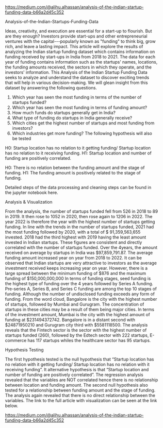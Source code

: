 https://medium.com/@alihu.alhassan/analysis-of-the-indian-startup-funding-data-b66a2d45c352

Analysis-of-the-Indian-Startups-Funding-Data

Ideas, creativity, and execution are essential for a start-up to flourish. But are they enough? Investors provide start-ups and other entrepreneurial ventures with the capital---popularly known as "funding" to think big, grow rich, and leave a lasting impact.
This article will explore the results of analyzing the Indian startup funding dataset which contains information on funding received by start-ups in India from 2018 to 2021. The data for each year of funding contains information such as the startups' names, locations, the funding amounts received, the sectors in which they operate, and the investors' information.
This Analysis of the Indian Startup Funding Data seeks to analyze and understand the dataset to discover exciting trends that will help in various decision-making. We will glean insight from this dataset by answering the following questions.
1.	Which year has seen the most funding in terms of the number of startups funded?
2.	Which year has seen the most funding in terms of funding amount?
3.	How much funds do startups generally get in India?
4.	What type of funding do startups in India generally receive?
5.	Which cities get the highest number of startups and most funding from investors?
6.	Which industries get more funding?
The following hypothesis will also be tested

H0: Startup location has no relation to it getting funding/ Startup location has no relation to it receiving funding.
H1: Startup location and number of funding are positively correlated.

H0: There is no relation between the funding amount and the stage of funding.
H1: The funding amount is positively related to the stage of funding.

Detailed steps of the data processing and cleaning steps can be found in the jupyter notebook here.

Analysis & Visualization

From the analysis, the number of startups funded fell from 526 in 2018 to 89 in 2019. It then rose to 1052 in 2020, then rose again to 1206 in 2022. The year 2022 is therefore the year with the highest number of startups getting funding.
In line with the trends in the number of startups funded, 2021 had the most funding followed by 2020, with a total of $ 91,359,563,655 invested. 2018 had the third highest with 2019 having the least amount invested in Indian startups. These figures are consistent and directly correlated with the number of startups funded.
Over the 4years, the amount received on average by startups in India was $97,859,791.87. The average funding amount increased year on year from 2018 to 2022. It can be observed that Indian startups are very attractive to investors as the average investment received keeps increasing year on year. However, there is a large spread between the minimum funding of $876 and the maximum funding of $150,000,000,000
In terms of funding stages, seed funding is the highest type of funding over the 4 years followed by Series A funding.  Pre-series A, Series B, and Series C funding are among the top 10 stages of funding. Although the number of undisclosed funding exceeds any form of funding. 
From the word cloud, Bangalore is the city with the highest number of startups, followed by Mumbai and Gurugram. The concentration of startups in these cities may be a result of them being major cities.
In terms of the investment amount, Mumbai is the city with the highest amount of funding at $231494372742. Bangalore is in a distant second with $24871950210 and Gurugram city third with $5581118500.
The analysis reveals that the Fintech sector is the sector with the highest number of startups funded (260), followed by the Edtech sector with 222 startups, E-commerce has 117 startups whiles the healthcare sector has 95 startups.
 
Hypothesis Testing

The first hypothesis tested is the null hypothesis that “Startup location has no relation with it getting funding/ Startup location has no relation with it receiving funding”. It alternative hypothesis is that “Startup location and number of funding are positively correlated”. The regression analysis revealed that the variables are NOT correlated hence there is no relationship between location and funding amount. 
The second null hypothesis also tested for a relationship between funding amount and the stage of funding. The analysis again revealed that there is no direct relationship between the variables.
The link to the full article with visualization can be seen at the link below.


https://medium.com/@alihu.alhassan/analysis-of-the-indian-startup-funding-data-b66a2d45c352
